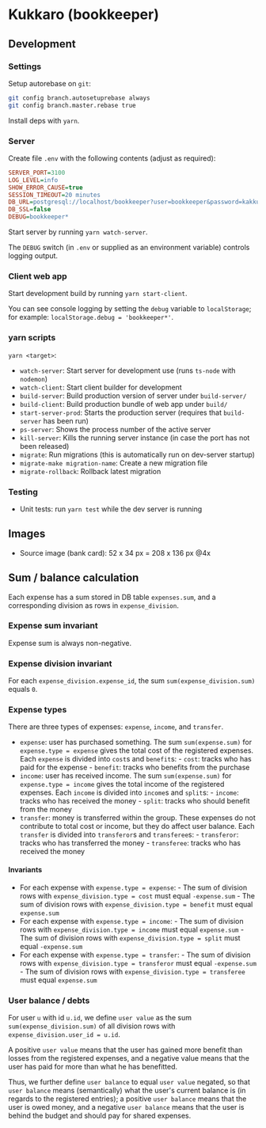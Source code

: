 # Kukkaro (bookkeeper)

## Development

### Settings

Setup autorebase on `git`:

```sh
git config branch.autosetuprebase always
git config branch.master.rebase true
```

Install deps with `yarn`.

### Server

Create file `.env` with the following contents (adjust as required):

```ini
SERVER_PORT=3100
LOG_LEVEL=info
SHOW_ERROR_CAUSE=true
SESSION_TIMEOUT=20 minutes
DB_URL=postgresql://localhost/bookkeeper?user=bookkeeper&password=kakkuloskakahvit&ssl=false
DB_SSL=false
DEBUG=bookkeeper*
```

Start server by running `yarn watch-server`.

The `DEBUG` switch (in `.env` or supplied as an environment variable) controls logging output.

### Client web app

Start development build by running `yarn start-client`.

You can see console logging by setting the `debug` variable to `localStorage`;
for example: `localStorage.debug = 'bookkeeper*'`.

### yarn scripts

`yarn <target>`:

- `watch-server`: Start server for development use (runs `ts-node` with `nodemon`)
- `watch-client`: Start client builder for development
- `build-server`: Build production version of server under `build-server/`
- `build-client`: Build production bundle of web app under `build/`
- `start-server-prod`: Starts the production server (requires that `build-server` has been run)
- `ps-server`: Shows the process number of the active server
- `kill-server`: Kills the running server instance (in case the port has not been released)
- `migrate`: Run migrations (this is automatically run on dev-server startup)
- `migrate-make migration-name`: Create a new migration file
- `migrate-rollback`: Rollback latest migration

### Testing

- Unit tests: run `yarn test` while the dev server is running

## Images

- Source image (bank card): 52 x 34 px = 208 x 136 px @4x

## Sum / balance calculation

Each expense has a sum stored in DB table `expenses.sum`, and a corresponding
division as rows in `expense_division`.

### Expense sum invariant

Expense sum is always non-negative.

### Expense division invariant

For each `expense_division.expense_id`, the sum `sum(expense_division.sum)` equals `0`.

### Expense types

There are three types of expenses: `expense`, `income`, and `transfer`.

- `expense`: user has purchased something.
  The sum `sum(expense.sum)` for `expense.type = expense` gives the total cost of the registered
  expenses.
  Each `expense` is divided into `cost`s and `benefit`s:
      - `cost`: tracks who has paid for the expense
      - `benefit`: tracks who benefits from the purchase
- `income`: user has received income.
  The sum `sum(expense.sum)` for `expense.type = income` gives the total income of the registered
  expenses.
  Each `income` is divided into `income`s and `split`s:
      - `income`: tracks who has received the money
      - `split`: tracks who should benefit from the money
- `transfer`: money is transferred within the group.
  These expenses do not contribute to total cost or income, but they do affect user balance.
  Each `transfer` is divided into `transferor`s and `transferee`s:
      - `transferor`: tracks who has transferred the money
      - `transferee`: tracks who has received the money

#### Invariants

- For each expense with `expense.type = expense`:
      - The sum of division rows with `expense_division.type = cost` must equal `-expense.sum`
      - The sum of division rows with `expense_division.type = benefit` must equal `expense.sum`
- For each expense with `expense.type = income`:
      - The sum of division rows with `expense_division.type = income` must equal `expense.sum`
      - The sum of division rows with `expense_division.type = split` must equal `-expense.sum`
- For each expense with `expense.type = transfer`:
      - The sum of division rows with `expense_division.type = transferor` must equal `-expense.sum`
      - The sum of division rows with `expense_division.type = transferee` must equal `expense.sum`

### User balance / debts

For user `u` with id `u.id`, we define `user value` as the
sum `sum(expense_division.sum)` of all division rows
with `expense_division.user_id = u.id`.

A positive `user value` means that the user has gained more benefit than losses from the
registered expenses, and a negative value means that the user has paid for more than what
he has benefitted.

Thus, we further define `user balance` to equal `user value` negated, so that
`user balance` means (semantically) what the user's current balance is (in regards to the
registered entries); a positive `user balance` means that the user is owed money, and
a negative `user balance` means that the user is behind the budget and should pay for
shared expenses.
